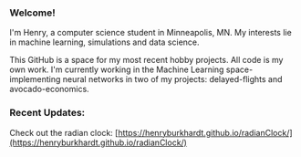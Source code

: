 ### Welcome!

I'm Henry, a computer science student in Minneapolis, MN. My interests lie in machine learning, simulations and data science.

This GitHub is a space for my most recent hobby projects. All code is my own work. I'm currently working in the Machine Learning space- implementing neural networks in two of my projects: delayed-flights and avocado-economics.

### Recent Updates:
Check out the radian clock: [https://henryburkhardt.github.io/radianClock/](https://henryburkhardt.github.io/radianClock/)